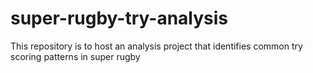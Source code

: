 # super-rugby-try-analysis
This repository is to host an analysis project that identifies common try scoring patterns in super rugby
